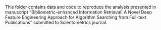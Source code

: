 This folder contains data and code to reproduce the analysis presented in manuscript "Bibliometric-enhanced Information Retrieval: A Novel Deep Feature Engineering Approach for Algorithm Searching from Full-text Publications" submitted to Scientometrics journal.
